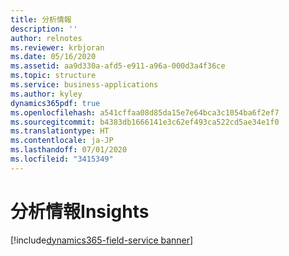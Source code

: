 ```yaml
---
title: 分析情報
description: ''
author: relnotes
ms.reviewer: krbjoran
ms.date: 05/16/2020
ms.assetid: aa9d330a-afd5-e911-a96a-000d3a4f36ce
ms.topic: structure
ms.service: business-applications
ms.author: kyley
dynamics365pdf: true
ms.openlocfilehash: a541cffaa08d85da15e7e64bca3c1054ba6f2ef7
ms.sourcegitcommit: b4383db1666141e3c62ef493ca522cd5ae34e1f0
ms.translationtype: HT
ms.contentlocale: ja-JP
ms.lasthandoff: 07/01/2020
ms.locfileid: "3415349"
---
```

# <a name="insights"></a><span data-ttu-id="024a7-102">分析情報</span><span class="sxs-lookup"><span data-stu-id="024a7-102">Insights</span></span>

[!include[dynamics365-field-service banner](../includes/dynamics365-field-service.md)]

<!--structure start-->

<!--structure end-->



